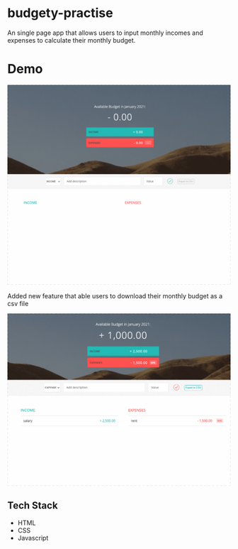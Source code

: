 # budgety-practise

An single page app that allows users to input monthly incomes and expenses to calculate their monthly budget.

# Demo

![budgety demo](readme_img/toibcLU7Sv.gif)

Added new feature that able users to download their monthly budget as a csv file

![budgety csv demo](readme_img/LSHAUR8FUJ.gif)

## Tech Stack

- HTML
- CSS
- Javascript

